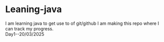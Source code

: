 # Leaning-java
I am learning java to get use to of git/github I am making this repo where I can track my progress.
<br>
Day1--20/03/2025
